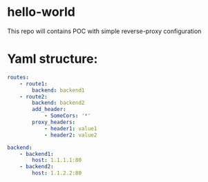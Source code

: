 # hello-world
This repo will contains POC with simple reverse-proxy configuration

# Yaml structure:
```yaml
routes:
    - route1:
        backend: backend1
    - route2:
        backend: backend2
        add_header:
            - SomeCors: '*'
        proxy_headers:
            - header1: value1
            - header2: value2

backend:
    - backend1:
        host: 1.1.1.1:80
    - backend2:
        host: 1.1.2.2:80
```
